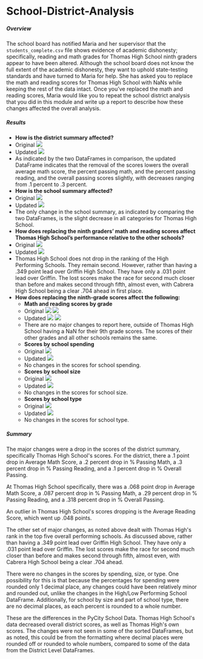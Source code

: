 # School-District-Analysis

##### Overview

The school board has notified Maria and her supervisor that the `students_complete.csv` file shows evidence of academic dishonesty; specifically, reading and math grades for Thomas High School ninth graders appear to have been altered. Although the school board does not know the full extent of the academic dishonesty, they want to uphold state-testing standards and have turned to Maria for help. She has asked you to replace the math and reading scores for Thomas High School with NaNs while keeping the rest of the data intact. Once you’ve replaced the math and reading scores, Maria would like you to repeat the school district analysis that you did in this module and write up a report to describe how these changes affected the overall analysis.

##### Results

- **How is the district summary affected?**
- Original
![](https://github.com/labinskin/School-District-Analysis/blob/main/Resources/Original%20District%20Summary.png)
- Updated
![](https://github.com/labinskin/School-District-Analysis/blob/main/Resources/Updated%20District%20Summary.png)
- As indicated by the two DataFrames in comparison, the updated DataFrame indicates that the removal of the scores lowers the overall average math score, the percent passing math, and the percent passing reading, and the overall passing scores slightly, with decreases ranging from .1 percent to .3 percent.
- **How is the school summary affected?**
- Original
![](https://github.com/labinskin/School-District-Analysis/blob/main/Resources/Original%20School%20Summary.png)
- Updated
![](https://github.com/labinskin/School-District-Analysis/blob/main/Resources/Updated%20School%20Summary%202.png)
- The only change in the school summary, as indicated by comparing the two DataFrames, is the slight decrease in all categories for Thomas High School.
- **How does replacing the ninth graders’ math and reading scores affect Thomas High School’s performance relative to the other schools?**
- Original
![](https://github.com/labinskin/School-District-Analysis/blob/main/Resources/Original%20Top%20and%20Bottom%20Five%20DataFrames.png)
- Updated
![](https://github.com/labinskin/School-District-Analysis/blob/main/Resources/Updated%20Top%20and%20Bottom%20Five%20DataFrames.png)
- Thomas High School does not drop in the ranking of the High Performing Schools. They remain second. However, rather than having a .349 point lead over Griffin High School. They have only a .031 point lead over Griffin. The lost scores make the race for second much closer than before and makes second through fifth, almost even, with Cabrera High School being a clear .704 ahead in first place.
- **How does replacing the ninth-grade scores affect the following:**
  - **Math and reading scores by grade**
  - Original
  ![](https://github.com/labinskin/School-District-Analysis/blob/main/Resources/Original%20Math%20Scores%20by%20Grade.png)
  ![](https://github.com/labinskin/School-District-Analysis/blob/main/Resources/Original%20Reading%20Scores%20by%20Grade.png)
  - Updated
  ![](https://github.com/labinskin/School-District-Analysis/blob/main/Resources/Updated%20Math%20Scores%20by%20Grade.png)
  ![](https://github.com/labinskin/School-District-Analysis/blob/main/Resources/Updated%20Reading%20Scores%20by%20Grade.png)
  - There are no major changes to report here, outside of Thomas High School having a NaN for their 9th grade scores. The scores of their other grades and all other schools remains the same.
  - **Scores by school spending**
  - Original
  ![](https://github.com/labinskin/School-District-Analysis/blob/main/Resources/Original%20Scores%20by%20Spending.png)
  - Updated
  ![](https://github.com/labinskin/School-District-Analysis/blob/main/Resources/Updated%20Scores%20by%20School%20Spending.png)
  - No changes in the scores for school spending. 
  - **Scores by school size**
  - Original
  ![](https://github.com/labinskin/School-District-Analysis/blob/main/Resources/Original%20Scores%20by%20Size.png)
  - Updated
  ![](https://github.com/labinskin/School-District-Analysis/blob/main/Resources/Updated%20Scores%20by%20Size.png)
  - No changes in the scores for school size.
  - **Scores by school type**
  - Original
  ![](https://github.com/labinskin/School-District-Analysis/blob/main/Resources/Original%20Scores%20by%20Type.png)
  - Updated
  ![](https://github.com/labinskin/School-District-Analysis/blob/main/Resources/Updated%20Scores%20by%20Type.png)
  - No changes in the scores for school type.

##### Summary
The major changes were a drop in the scores of the district summary, specifically Thomas High School's scores. For the district, there a .1 point drop in Average Math Score, a .2 percent drop in % Passing Math, a .3 percent drop in % Passing Reading, and a .1 percent drop in % Overall Passing.

At Thomas High School specifically, there was a .068 point drop in Average Math Score, a .087 percent drop in % Passing Math, a .29 percent drop in % Passing Reading, and a .318 percent drop in % Overall Passing.

An outlier in Thomas High School's scores dropping is the Average Reading Score, which went up .048 points.

The other set of major changes, as noted above dealt with Thomas High's rank in the top five overall performing schools. As discussed above, rather than having a .349 point lead over Griffin High School. They have only a .031 point lead over Griffin. The lost scores make the race for second much closer than before and makes second through fifth, almost even, with Cabrera High School being a clear .704 ahead.

There were no changes in the scores by spending, size, or type. One possibility for this is that because the percentages for spending were rounded only 1 decimal place, any changes could have been relatively minor and rounded out, unlike the changes in the High/Low Performing School DataFrame. Additionally, for school by size and part of school type, there are no decimal places, as each percent is rounded to a whole number.

These are the differences in the PyCity School Data. Thomas High School's data decreased overall district scores, as well as Thomas High's own scores. The changes were not seen in some of the sorted DataFrames, but as noted, this could be from the formatting where decimal places were rounded off or rounded to whole numbers, compared to some of the data from the District Level DataFrames.
